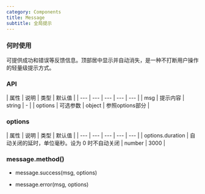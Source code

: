 ```yaml
---
category: Components
title: Message
subtitle: 全局提示
---
```


### 何时使用
可提供成功和错误等反馈信息。顶部居中显示并自动消失，是一种不打断用户操作的轻量级提示方式。


### API
| 属性 | 说明 | 类型 | 默认值 |
| --- | --- | --- | --- | --- |
| msg | 提示内容 | string | - |
| options | 可选参数 | object | 参照options部分 |

### options
| 属性 | 说明 | 类型 | 默认值 |
| --- | --- | --- | --- | --- |
| options.duration | 自动关闭的延时，单位毫秒。设为 0 时不自动关闭 | number | 3000 |

### message.method()
- message.success(msg, options)

- message.error(msg, options)
